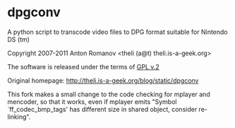 dpgconv
=======

A python script to transcode video files to DPG format suitable for Nintendo DS (tm)

Copyright 2007-2011 Anton Romanov <theli (a@t) theli.is-a-geek.org>

The software is released under the terms of 
[GPL v.2](http://www.gnu.org/licenses/gpl-2.0.html)

Original homepage: http://theli.is-a-geek.org/blog/static/dpgconv

This fork makes a small change to the code checking for mplayer and mencoder,
so that it works, even if mplayer emits "Symbol `ff_codec_bmp_tags' has different size in shared object, consider re-linking".
